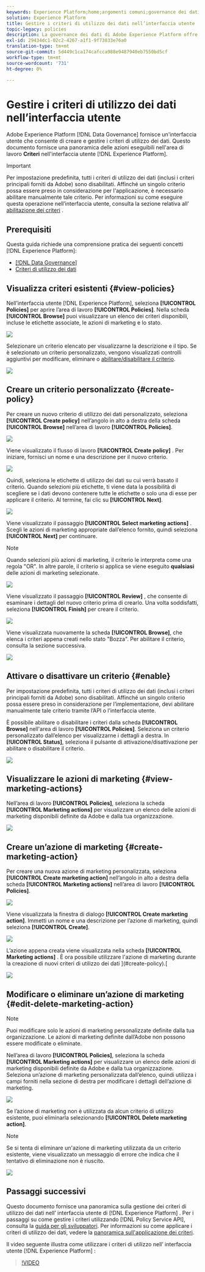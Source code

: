 ```yaml
---
keywords: Experience Platform;home;argomenti comuni;governance dei dati;guida utente per i criteri di utilizzo dei dati
solution: Experience Platform
title: Gestire i criteri di utilizzo dei dati nell’interfaccia utente
topic-legacy: policies
description: La governance dei dati di Adobe Experience Platform offre un’interfaccia utente che consente di creare e gestire i criteri di utilizzo dei dati. Questo documento fornisce una panoramica delle azioni che è possibile eseguire nell'area di lavoro Criteri nell'interfaccia utente di Experience Platform.
exl-id: 29434dc1-02c2-4267-a1f1-9f73833e76a0
translation-type: tm+mt
source-git-commit: 5d449c1ca174cafcca988e9487940eb7550bd5cf
workflow-type: tm+mt
source-wordcount: '731'
ht-degree: 0%

---
```


# Gestire i criteri di utilizzo dei dati nell’interfaccia utente

Adobe Experience Platform [!DNL Data Governance] fornisce un&#39;interfaccia utente che consente di creare e gestire i criteri di utilizzo dei dati. Questo documento fornisce una panoramica delle azioni eseguibili nell&#39;area di lavoro **Criteri** nell&#39;interfaccia utente [!DNL Experience Platform].

>[!IMPORTANT]
>
>Per impostazione predefinita, tutti i criteri di utilizzo dei dati (inclusi i criteri principali forniti da Adobe) sono disabilitati. Affinché un singolo criterio possa essere preso in considerazione per l&#39;applicazione, è necessario abilitare manualmente tale criterio. Per informazioni su come eseguire questa operazione nell’interfaccia utente, consulta la sezione relativa all’ [abilitazione dei criteri](#enable) .

## Prerequisiti

Questa guida richiede una comprensione pratica dei seguenti concetti [!DNL Experience Platform]:

- [[!DNL Data Governance]](../home.md)
- [Criteri di utilizzo dei dati](./overview.md)

## Visualizza criteri esistenti {#view-policies}

Nell’interfaccia utente [!DNL Experience Platform], seleziona **[!UICONTROL Policies]** per aprire l’area di lavoro **[!UICONTROL Policies]**. Nella scheda **[!UICONTROL Browse]** puoi visualizzare un elenco dei criteri disponibili, incluse le etichette associate, le azioni di marketing e lo stato.

![](../images/policies/browse-policies.png)

Selezionare un criterio elencato per visualizzarne la descrizione e il tipo. Se è selezionato un criterio personalizzato, vengono visualizzati controlli aggiuntivi per modificare, eliminare o [abilitare/disabilitare il criterio](#enable).

![](../images/policies/policy-details.png)

## Creare un criterio personalizzato {#create-policy}

Per creare un nuovo criterio di utilizzo dei dati personalizzato, seleziona **[!UICONTROL Create policy]** nell’angolo in alto a destra della scheda **[!UICONTROL Browse]** nell’area di lavoro **[!UICONTROL Policies]**.

![](../images/policies/create-policy-button.png)

Viene visualizzato il flusso di lavoro **[!UICONTROL Create policy]** . Per iniziare, fornisci un nome e una descrizione per il nuovo criterio.

![](../images/policies/create-policy-description.png)

Quindi, seleziona le etichette di utilizzo dei dati su cui verrà basato il criterio. Quando selezioni più etichette, ti viene data la possibilità di scegliere se i dati devono contenere tutte le etichette o solo una di esse per applicare il criterio. Al termine, fai clic su **[!UICONTROL Next]**.

![](../images/policies/add-labels.png)

Viene visualizzato il passaggio **[!UICONTROL Select marketing actions]** . Scegli le azioni di marketing appropriate dall’elenco fornito, quindi seleziona **[!UICONTROL Next]** per continuare.

>[!NOTE]
>
>Quando selezioni più azioni di marketing, il criterio le interpreta come una regola &quot;OR&quot;. In altre parole, il criterio si applica se viene eseguito **qualsiasi** delle azioni di marketing selezionate.

![](../images/policies/add-marketing-actions.png)

Viene visualizzato il passaggio **[!UICONTROL Review]** , che consente di esaminare i dettagli del nuovo criterio prima di crearlo. Una volta soddisfatti, seleziona **[!UICONTROL Finish]** per creare il criterio.

![](../images/policies/policy-review.png)

Viene visualizzata nuovamente la scheda **[!UICONTROL Browse]**, che elenca i criteri appena creati nello stato &quot;Bozza&quot;. Per abilitare il criterio, consulta la sezione successiva.

![](../images/policies/created-policy.png)

## Attivare o disattivare un criterio {#enable}

Per impostazione predefinita, tutti i criteri di utilizzo dei dati (inclusi i criteri principali forniti da Adobe) sono disabilitati. Affinché un singolo criterio possa essere preso in considerazione per l’implementazione, devi abilitare manualmente tale criterio tramite l’API o l’interfaccia utente.

È possibile abilitare o disabilitare i criteri dalla scheda **[!UICONTROL Browse]** nell&#39;area di lavoro **[!UICONTROL Policies]**. Seleziona un criterio personalizzato dall’elenco per visualizzarne i dettagli a destra. In **[!UICONTROL Status]**, seleziona il pulsante di attivazione/disattivazione per abilitare o disabilitare il criterio.

![](../images/policies/enable-policy.png)

## Visualizzare le azioni di marketing {#view-marketing-actions}

Nell’area di lavoro **[!UICONTROL Policies]**, seleziona la scheda **[!UICONTROL Marketing actions]** per visualizzare un elenco delle azioni di marketing disponibili definite da Adobe e dalla tua organizzazione.

![](../images/policies/marketing-actions.png)

## Creare un’azione di marketing {#create-marketing-action}

Per creare una nuova azione di marketing personalizzata, seleziona **[!UICONTROL Create marketing action]** nell’angolo in alto a destra della scheda **[!UICONTROL Marketing actions]** nell’area di lavoro **[!UICONTROL Policies]**.

![](../images/policies/create-marketing-action.png)

Viene visualizzata la finestra di dialogo **[!UICONTROL Create marketing action]**. Immetti un nome e una descrizione per l’azione di marketing, quindi seleziona **[!UICONTROL Create]**.

![](../images/policies/create-marketing-action-details.png)

L’azione appena creata viene visualizzata nella scheda **[!UICONTROL Marketing actions]** . È ora possibile utilizzare l&#39;azione di marketing durante la creazione di nuovi criteri di utilizzo dei dati ](#create-policy).[

![](../images/policies/created-marketing-action.png)

## Modificare o eliminare un’azione di marketing {#edit-delete-marketing-action}

>[!NOTE]
>
>Puoi modificare solo le azioni di marketing personalizzate definite dalla tua organizzazione. Le azioni di marketing definite dall’Adobe non possono essere modificate o eliminate.

Nell’area di lavoro **[!UICONTROL Policies]**, seleziona la scheda **[!UICONTROL Marketing actions]** per visualizzare un elenco delle azioni di marketing disponibili definite da Adobe e dalla tua organizzazione. Seleziona un’azione di marketing personalizzata dall’elenco, quindi utilizza i campi forniti nella sezione di destra per modificare i dettagli dell’azione di marketing.

![](../images/policies/edit-marketing-action.png)

Se l’azione di marketing non è utilizzata da alcun criterio di utilizzo esistente, puoi eliminarla selezionando **[!UICONTROL Delete marketing action]**.

>[!NOTE]
>
>Se si tenta di eliminare un&#39;azione di marketing utilizzata da un criterio esistente, viene visualizzato un messaggio di errore che indica che il tentativo di eliminazione non è riuscito.

![](../images/policies/delete-marketing-action.png)

## Passaggi successivi

Questo documento fornisce una panoramica sulla gestione dei criteri di utilizzo dei dati nell’ interfaccia utente di [!DNL Experience Platform] . Per i passaggi su come gestire i criteri utilizzando [!DNL Policy Service API], consulta la [guida per gli sviluppatori](../api/getting-started.md). Per informazioni su come applicare i criteri di utilizzo dei dati, vedere la [panoramica sull&#39;applicazione dei criteri](../enforcement/overview.md).

Il video seguente illustra come utilizzare i criteri di utilizzo nell’ interfaccia utente [!DNL Experience Platform] :

>[!VIDEO](https://video.tv.adobe.com/v/32977?quality=12&learn=on)
